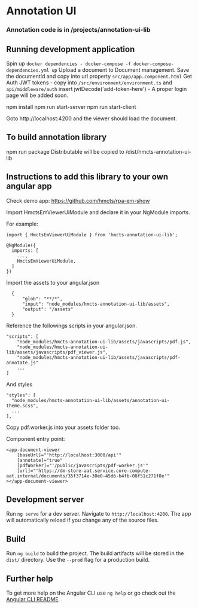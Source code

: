 # Annotation UI 
### Annotation code is in /projects/annotation-ui-lib
## Running development application
Spin up ```docker dependencies - docker-compose -f docker-compose-dependencies.yml up```
Upload a document to Document management. Save the documentId and copy into url property ```src/app/app.component.html```
Get Auth JWT tokens - copy into ```/src/environment/environment.ts``` and ```api/middleware/auth``` insert jwtDecode('add-token-here') - A proper login page will be added soon.

npm install
npm run start-server
npm run start-client

Goto http://localhost:4200 and the viewer should load the document.

## To build annotation library
npm run package
Distributable will be copied to /dist/hmcts-annotation-ui-lib

## Instructions to add this library to your own angular app
Check demo app:
https://github.com/hmcts/rpa-em-show

Import HmctsEmViewerUiModule and declare it in your NgModule imports.

For example:
```
import { HmctsEmViewerUiModule } from 'hmcts-annotation-ui-lib';

@NgModule({
  imports: [
    ...,
    HmctsEmViewerUiModule,
  ]
})
```
Import the assets to your angular.json
```
  {
      "glob": "**/*",
      "input": "node_modules/hmcts-annotation-ui-lib/assets",
      "output": "/assets"
  }
```
Reference the followings scripts in your angular.json.
```
"scripts": [
    "node_modules/hmcts-annotation-ui-lib/assets/javascripts/pdf.js",
    "node_modules/hmcts-annotation-ui-lib/assets/javascripts/pdf_viewer.js",
    "node_modules/hmcts-annotation-ui-lib/assets/javascripts/pdf-annotate.js"
    ...
]
```

And styles
```
"styles": [
  "node_modules/hmcts-annotation-ui-lib/assets/annotation-ui-theme.scss",
  ...
],
```

Copy pdf.worker.js into your assets folder too.

Component entry point:
```
<app-document-viewer
    [baseUrl]="'http://localhost:3000/api'"
    [annotate]="true"
    [pdfWorker]="'/public/javascripts/pdf-worker.js'"
    [url]="'https://dm-store-aat.service.core-compute-aat.internal/documents/35f3714e-30e0-45d6-b4fb-08f51c271f8e'"
></app-document-viewer>
```

## Development server

Run `ng serve` for a dev server. Navigate to `http://localhost:4200`. The app will automatically reload if you change any of the source files.

## Build

Run `ng build` to build the project. The build artifacts will be stored in the `dist/` directory. Use the `--prod` flag for a production build.

## Further help

To get more help on the Angular CLI use `ng help` or go check out the [Angular CLI README](https://github.com/angular/angular-cli/blob/master/README.md).

